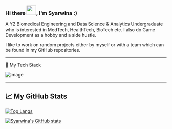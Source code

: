 ### Hi there <img src="https://raw.githubusercontent.com/MartinHeinz/MartinHeinz/master/wave.gif" width="30px">, I'm Syarwina :)

A Y2 Biomedical Engineering and Data Science & Analytics Undergraduate who is interested in MedTech, HealthTech, BioTech etc. I also do Game Development as a hobby and a side hustle. 

I like to work on random projects either by myself or with a team which can be found in my GitHub repositories. 

---

🧰 My Tech Stack

![image](https://user-images.githubusercontent.com/114587158/211006754-1ac5d298-77b7-4ee2-9b0f-9d2ab3953da3.png)

---

## &#x1f4c8; My GitHub Stats

[![Top Langs](https://github-readme-stats.vercel.app/api/top-langs/?username=syarwinaaa09&hide=java,html,css&theme=radical)](https://github.com/anuraghazra/github-readme-stats)

[![Syarwina's GitHub stats](https://github-readme-stats.vercel.app/api?username=syarwinaaa09&theme=radical)](https://github.com/anuraghazra/github-readme-stats)
